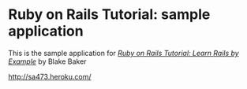 # Ruby on Rails Tutorial: sample application

This is the sample application for
[*Ruby on Rails Tutorial: Learn Rails by Example*](http://railstutorial.org/)
by Blake Baker

http://sa473.heroku.com/